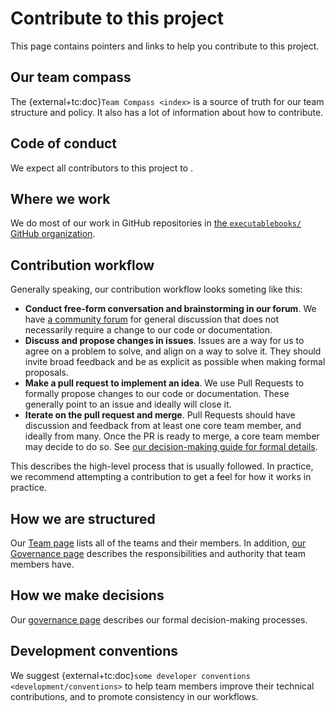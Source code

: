 # Contribute to this project

This page contains pointers and links to help you contribute to this project.

## Our team compass

The {external+tc:doc}`Team Compass <index>` is a source of truth for our team structure and policy.
It also has a lot of information about how to contribute.

## Code of conduct

We expect all contributors to this project to [](inv:tc#code-of-conduct).

## Where we work

We do most of our work in GitHub repositories in [the `executablebooks/` GitHub organization](https://github.com/executablebooks).

## Contribution workflow

Generally speaking, our contribution workflow looks someting like this:

- **Conduct free-form conversation and brainstorming in our forum**. We have [a community forum](https://github.com/executablebooks/meta/discussions) for general discussion that does not necessarily require a change to our code or documentation.
- **Discuss and propose changes in issues**. Issues are a way for us to agree on a problem to solve, and align on a way to solve it. They should invite broad feedback and be as explicit as possible when making formal proposals.
- **Make a pull request to implement an idea**. We use Pull Requests to formally propose changes to our code or documentation. These generally point to an issue and ideally will close it.
- **Iterate on the pull request and merge**. Pull Requests should have discussion and feedback from at least one core team member, and ideally from many. Once the PR is ready to merge, a core team member may decide to do so. See [our decision-making guide for formal details](inv:tc#governance).

This describes the high-level process that is usually followed.
In practice, we recommend attempting a contribution to get a feel for how it works in practice.

## How we are structured

Our [Team page](inv:tc#team) lists all of the teams and their members.
In addition, [our Governance page](inv:tc#governance) describes the responsibilities and authority that team members have.

## How we make decisions

Our [governance page](inv:tc#governance) describes our formal decision-making processes.

## Development conventions

We suggest {external+tc:doc}`some developer conventions <development/conventions>` to help team members improve their technical contributions, and to promote consistency in our workflows.
